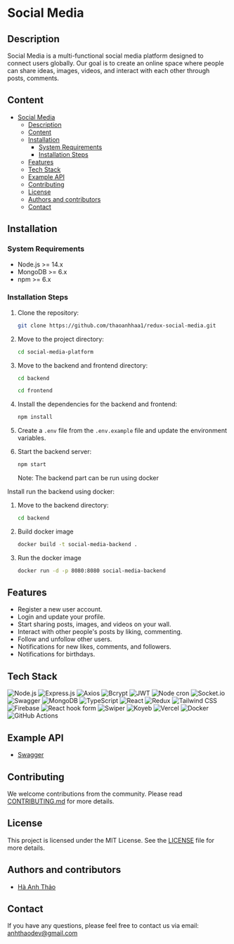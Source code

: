 # Social Media

## Description

Social Media is a multi-functional social media platform designed to connect users globally. Our goal is to create an online space where people can share ideas, images, videos, and interact with each other through posts, comments.

## Content

-   [Social Media](#social-media)
    -   [Description](#description)
    -   [Content](#content)
    -   [Installation](#installation)
        -   [System Requirements](#system-requirements)
        -   [Installation Steps](#installation-steps)
    -   [Features](#features)
    -   [Tech Stack](#tech-stack)
    -   [Example API](#example-api)
    -   [Contributing](#contributing)
    -   [License](#license)
    -   [Authors and contributors](#authors-and-contributors)
    -   [Contact](#contact)

## Installation

### System Requirements

-   Node.js >= 14.x
-   MongoDB >= 6.x
-   npm >= 6.x

### Installation Steps

1. Clone the repository:
    ```bash
    git clone https://github.com/thaoanhhaa1/redux-social-media.git
    ```
2. Move to the project directory:

    ```bash
    cd social-media-platform
    ```

3. Move to the backend and frontend directory:

    ```bash
    cd backend
    ```

    ```bash
    cd frontend
    ```

4. Install the dependencies for the backend and frontend:
    ```bash
    npm install
    ```
5. Create a `.env` file from the `.env.example` file and update the environment variables.

6. Start the backend server:

    ```bash
    npm start
    ```

    Note: The backend part can be run using docker

Install run the backend using docker:

1. Move to the backend directory:

    ```bash
    cd backend
    ```

2. Build docker image

    ```bash
    docker build -t social-media-backend .
    ```

3. Run the docker image
    ```bash
    docker run -d -p 8080:8080 social-media-backend
    ```

## Features

-   Register a new user account.
-   Login and update your profile.
-   Start sharing posts, images, and videos on your wall.
-   Interact with other people's posts by liking, commenting.
-   Follow and unfollow other users.
-   Notifications for new likes, comments, and followers.
-   Notifications for birthdays.

## Tech Stack

![Node.js](https://img.shields.io/badge/-Node.js-43853D?style=flat-square&logo=node.js&logoColor=white)
![Express.js](https://img.shields.io/badge/-Express.js-000000?style=flat-square&logo=express&logoColor=white)
![Axios](https://img.shields.io/badge/-Axios-61DAFB?style=flat-square&logo=axios&logoColor=white)
![Bcrypt](https://img.shields.io/badge/-Bcrypt-61DAFB?style=flat-square&logo=bcrypt&logoColor=white)
![JWT](https://img.shields.io/badge/-JWT-61DAFB?style=flat-square&logo=jwt&logoColor=white)
![Node cron](https://img.shields.io/badge/-Node%20cron-61DAFB?style=flat-square&logo=node-cron&logoColor=white)
![Socket.io](https://img.shields.io/badge/-Socket.io-61DAFB?style=flat-square&logo=socket.io&logoColor=white)
![Swagger](https://img.shields.io/badge/-Swagger-61DAFB?style=flat-square&logo=swagger&logoColor=white)
![MongoDB](https://img.shields.io/badge/-MongoDB-47A248?style=flat-square&logo=mongodb&logoColor=white)
![TypeScript](https://img.shields.io/badge/-TypeScript-3178C6?style=flat-square&logo=typescript&logoColor=white)
![React](https://img.shields.io/badge/-React-61DAFB?style=flat-square&logo=react&logoColor=white)
![Redux](https://img.shields.io/badge/-Redux-764ABC?style=flat-square&logo=redux&logoColor=white)
![Tailwind CSS](https://img.shields.io/badge/-Tailwind%20CSS-38B2AC?style=flat-square&logo=tailwind-css&logoColor=white)
![Firebase](https://img.shields.io/badge/-Firebase-FFCA28?style=flat-square&logo=firebase&logoColor=white)
![React hook form](https://img.shields.io/badge/-React%20hook%20form-61DAFB?style=flat-square&logo=react-hook-form&logoColor=white)
![Swiper](https://img.shields.io/badge/-Swiper-6332F6?style=flat-square&logo=swiper&logoColor=white)
![Koyeb](https://img.shields.io/badge/-Koyeb-FFA500?style=flat-square&logo=koyeb&logoColor=white)
![Vercel](https://img.shields.io/badge/-Vercel-000000?style=flat-square&logo=vercel&logoColor=white)
![Docker](https://img.shields.io/badge/-Docker-2496ED?style=flat-square&logo=docker&logoColor=white)
![GitHub Actions](https://img.shields.io/badge/-GitHub%20Actions-2088FF?style=flat-square&logo=github-actions&logoColor=white)

## Example API

-   [Swagger](https://panicky-maren-social-media-6f7e13fb.koyeb.app/api/swagger)

## Contributing

We welcome contributions from the community. Please read [CONTRIBUTING.md](CONTRIBUTING.md) for more details.

## License

This project is licensed under the MIT License. See the [LICENSE](LICENSE) file for more details.

## Authors and contributors

-   [Hà Anh Thảo](https://github.com/thaoanhhaa1)

## Contact

If you have any questions, please feel free to contact us via email: anhthaodev@gmail.com
